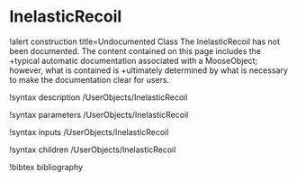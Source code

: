 <!-- MOOSE Documentation Stub: Remove this when content is added. -->

# InelasticRecoil

!alert construction title=Undocumented Class
The InelasticRecoil has not been documented. The content contained on this page includes the
+typical automatic documentation associated with a MooseObject; however, what is contained is
+ultimately determined by what is necessary to make the documentation clear for users.

!syntax description /UserObjects/InelasticRecoil

!syntax parameters /UserObjects/InelasticRecoil

!syntax inputs /UserObjects/InelasticRecoil

!syntax children /UserObjects/InelasticRecoil

!bibtex bibliography
